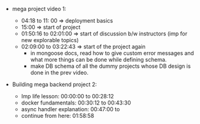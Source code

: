 - mega project video 1:

  - 04:18 to 11: 00 => deployment basics
  - 15:00 => start of project
  - 01:50:16 to 02:01:00 => start of discussion b/w instructors (imp for new explorable topics)
  - 02:09:00 to 03:22:43 => start of the project again
    - in mongoose docs, read how to give custom error messages and what more things can be done while defining schema.
    - make DB schema of all the dummy projects whose DB design is done in the prev video.

- Building mega backend project 2:
  - Imp life lesson: 00:00:00 to 00:28:12
  - docker fundamentals: 00:30:12 to 00:43:30
  - async handler explanation: 00:47:00 to
  - continue from here: 01:58:58
